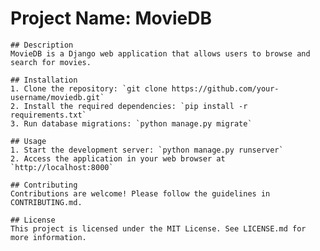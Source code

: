 # Project Name: MovieDB

    ## Description
    MovieDB is a Django web application that allows users to browse and search for movies.

    ## Installation
    1. Clone the repository: `git clone https://github.com/your-username/moviedb.git`
    2. Install the required dependencies: `pip install -r requirements.txt`
    3. Run database migrations: `python manage.py migrate`

    ## Usage
    1. Start the development server: `python manage.py runserver`
    2. Access the application in your web browser at `http://localhost:8000`

    ## Contributing
    Contributions are welcome! Please follow the guidelines in CONTRIBUTING.md.

    ## License
    This project is licensed under the MIT License. See LICENSE.md for more information.
